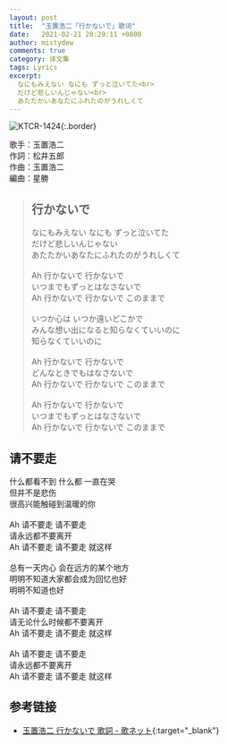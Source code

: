 ```yaml
---
layout: post
title:  "玉置浩二「行かないで」歌词"
date:   2021-02-21 20:29:11 +0800
author: mistydew
comments: true
category: 译文集
tags: Lyrics
excerpt:
  なにもみえない なにも ずっと泣いてた<br>
  だけど悲しいんじゃない<br>
  あたたかいあなたにふれたのがうれしくて
---
```

![KTCR-1424](https://is3-ssl.mzstatic.com/image/thumb/Music118/v4/20/31/db/2031db0a-f942-0e40-58ee-7d0b66beaa5b/source/600x600bb.jpg){:.border}

歌手：玉置浩二<br>
作詞：松井五郎<br>
作曲：玉置浩二<br>
編曲：星勝

<blockquote class="original">
  <h2>行かないで</h2>
  <p>
    なにもみえない なにも ずっと泣いてた<br>
    だけど悲しいんじゃない<br>
    あたたかいあなたにふれたのがうれしくて<br>
    <br>
    Ah 行かないで 行かないで<br>
    いつまでもずっとはなさないで<br>
    Ah 行かないで 行かないで このままで<br>
    <br>
    いつか心は いつか遠いどこかで<br>
    みんな想い出になると知らなくていいのに<br>
    知らなくていいのに<br>
    <br>
    Ah 行かないで 行かないで<br>
    どんなときでもはなさないで<br>
    Ah 行かないで 行かないで このままで<br>
    <br>
    Ah 行かないで 行かないで<br>
    いつまでもずっとはなさないで<br>
    Ah 行かないで 行かないで このままで
  </p>
</blockquote>

<div class="translation">
  <h2>请不要走</h2>
  <p>
    什么都看不到 什么都 一直在哭<br>
    但并不是悲伤<br>
    很高兴能触碰到温暖的你<br>
    <br>
    Ah 请不要走 请不要走<br>
    请永远都不要离开<br>
    Ah 请不要走 请不要走 就这样<br>
    <br>
    总有一天内心 会在远方的某个地方<br>
    明明不知道大家都会成为回忆也好<br>
    明明不知道也好<br>
    <br>
    Ah 请不要走 请不要走<br>
    请无论什么时候都不要离开<br>
    Ah 请不要走 请不要走 就这样<br>
    <br>
    Ah 请不要走 请不要走<br>
    请永远都不要离开<br>
    Ah 请不要走 请不要走 就这样
  </p>
</div>

## 参考链接

* [玉置浩二 行かないで 歌詞 - 歌ネット](https://www.uta-net.com/song/60756/){:target="_blank"}
